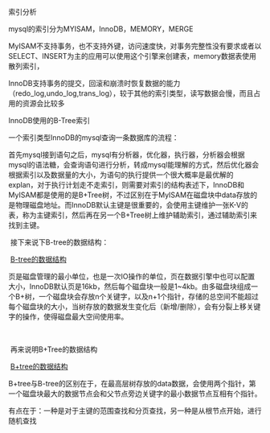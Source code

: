 索引分析

mysql的索引分为MYISAM，InnoDB，MEMORY，MERGE

MyISAM不支持事务，也不支持外键，访问速度快，对事务完整性没有要求或者以SELECT、INSERT为主的应用可以使用这个引擎来创建表，memory数据表使用散列索引，

InnoDB支持事务的提交，回滚和崩溃时恢复数据的能力（redo_log,undo_log,trans_log），较于其他的索引类型，读写数据会慢，而且占用的资源会比较多



InnoDB使用的B-Tree索引



一个索引类型InnoDB的mysql查询一条数据库的流程：

​	首先mysql接到语句之后，mysql有分析器，优化器，执行器，分析器会根据mysql的语法糖，会查询语句进行分析，转成mysql能理解的方式，然后优化器会根据索引以及数据量的大小，为语句的执行提供一个很大概率是最优解的explan，对于执行计划走不走索引，则需要对索引的结构表述下，InnoDB和MyISAM都是使用的是B+Tree树，不过区别在于MyISAM在磁盘块中data存放的是物理磁盘地址。而InnoDB默认主键是很重要的，会使用主键维护一张K-V的表，称为主键索引，然后再在另一个B+Tree树上维护辅助索引，通过辅助索引来找到主键。

​	接下来说下B-tree的数据结构：

​	[B-tree的数据结构](https://blog.csdn.net/cyl937/article/details/53585007)

​	页是磁盘管理的最小单位，也是一次IO操作的单位，页在数据引擎中也可以配置大小，InnoDB默认页是16kb，然后每个磁盘块一般是1~4kb。由多磁盘块组成一个B+树，一个磁盘块会存放n个关键字，以及n+1个指针，存储的总空间不能超过每个磁盘块的大小，当树存放的数据发生变化后（新增/删除），会有分裂上移关键字的操作，使得磁盘最大空间使用率。

​	

​	再来说明B+Tree的数据结构

​	[B+tree的数据结构](https://www.cnblogs.com/wuzhenzhao/p/10341114.html)

​	B+tree与B-tree的区别在于，在最高层树存放的data数据，会使用两个指针，第一个磁盘块最大的数据节点会和父节点旁边关键字的最小数据节点互相有个指针。

有点在于：一种是对于主键的范围查找和分页查找，另一种是从根节点开始，进行随机查找

